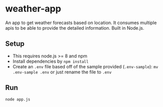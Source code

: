 # weather-app
 
An app to get weather forecasts based on location. It consumes multiple apis to be able to provide the detailed information. Built in Node.js.

## Setup

- This requires node.js >= 8 and npm
- Install dependencies by `npm install`
- Create an `.env` file based off of the sample provided (`.env-sample`): `mv .env-sample .env` or just rename the file to `.env`

## Run
`node app.js`
